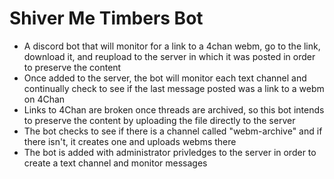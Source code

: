 # Shiver Me Timbers Bot
- A discord bot that will monitor for a link to a 4chan webm, go to the link, download it, and reupload to the server in which it was posted in order to preserve the content
- Once added to the server, the bot will monitor each text channel and continually check to see if the last message posted was a link to a webm on 4Chan
- Links to 4Chan are broken once threads are archived, so this bot intends to preserve the content by uploading the file directly to the server
- The bot checks to see if there is a channel called "webm-archive" and if there isn't, it creates one and uploads webms there
- The bot is added with administrator privledges to the server in order to create a text channel and monitor messages
